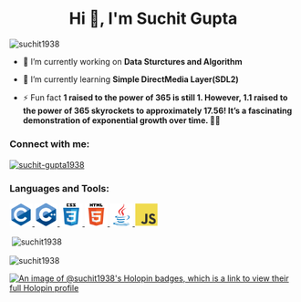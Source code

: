 <h1 align="center">Hi 👋, I'm Suchit Gupta</h1>
<p align="left"> <img src="https://komarev.com/ghpvc/?username=suchit1938&label=Profile%20views&color=0e75b6&style=flat" alt="suchit1938" /> </p>

- 🔭 I’m currently working on **Data Sturctures and Algorithm**

- 🌱 I’m currently learning **Simple DirectMedia Layer(SDL2)**

- ⚡ Fun fact **1 raised to the power of 365 is still 1. However, 1.1 raised to the power of 365 skyrockets to approximately 17.56! It’s a fascinating demonstration of exponential growth over time. 🧮✨**

<h3 align="left">Connect with me:</h3>
<p align="left">
<a href="https://linkedin.com/in/suchit-gupta1938" target="blank"><img align="center" src="https://raw.githubusercontent.com/rahuldkjain/github-profile-readme-generator/master/src/images/icons/Social/linked-in-alt.svg" alt="suchit-gupta1938" height="30" width="40" /></a>
</p>

<h3 align="left">Languages and Tools:</h3>
<p align="left"> <a href="https://www.cprogramming.com/" target="_blank" rel="noreferrer"> <img src="https://raw.githubusercontent.com/devicons/devicon/master/icons/c/c-original.svg" alt="c" width="40" height="40"/> </a> <a href="https://www.w3schools.com/cpp/" target="_blank" rel="noreferrer"> <img src="https://raw.githubusercontent.com/devicons/devicon/master/icons/cplusplus/cplusplus-original.svg" alt="cplusplus" width="40" height="40"/> </a> <a href="https://www.w3schools.com/css/" target="_blank" rel="noreferrer"> <img src="https://raw.githubusercontent.com/devicons/devicon/master/icons/css3/css3-original-wordmark.svg" alt="css3" width="40" height="40"/> </a> <a href="https://www.w3.org/html/" target="_blank" rel="noreferrer"> <img src="https://raw.githubusercontent.com/devicons/devicon/master/icons/html5/html5-original-wordmark.svg" alt="html5" width="40" height="40"/> </a> <a href="https://www.java.com" target="_blank" rel="noreferrer"> <img src="https://raw.githubusercontent.com/devicons/devicon/master/icons/java/java-original.svg" alt="java" width="40" height="40"/> </a> <a href="https://developer.mozilla.org/en-US/docs/Web/JavaScript" target="_blank" rel="noreferrer"> <img src="https://raw.githubusercontent.com/devicons/devicon/master/icons/javascript/javascript-original.svg" alt="javascript" width="40" height="40"/> </a> </p>

<p>&nbsp;<img align="center" src="https://github-readme-stats.vercel.app/api?username=suchit1938&show_icons=true&locale=en" alt="suchit1938" /></p>

<p><img align="center" src="https://github-readme-streak-stats.herokuapp.com/?user=suchit1938&" alt="suchit1938" /></p>


[![An image of @suchit1938's Holopin badges, which is a link to view their full Holopin profile](https://holopin.me/suchit1938)](https://holopin.io/@suchit1938)
